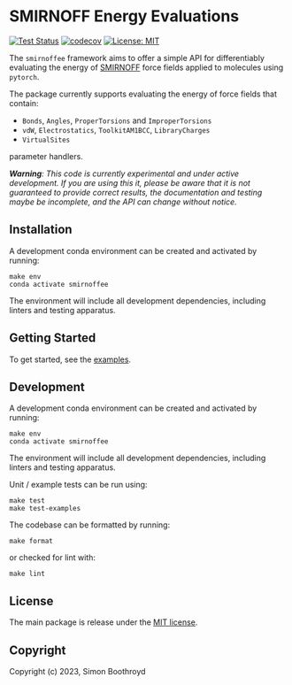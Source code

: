 SMIRNOFF Energy Evaluations
===========================
[![Test Status](https://github.com/simonboothroyd/smirnoffee/actions/workflows/ci.yaml/badge.svg?branch=main)](https://github.com/simonboothroyd/smirnoffee/actions/workflows/ci.yaml)
[![codecov](https://codecov.io/gh/simonboothroyd/smirnoffee/branch/main/graph/badge.svg)](https://codecov.io/gh/simonboothroyd/smirnoffee/branch/main)
[![License: MIT](https://img.shields.io/badge/License-MIT-yellow.svg)](https://opensource.org/licenses/MIT)

The `smirnoffee` framework aims to offer a simple API for differentiably evaluating the energy of [SMIRNOFF](https://openforcefield.github.io/standards/standards/smirnoff/) 
force fields applied to molecules using `pytorch`.

The package currently supports evaluating the energy of force fields that contain: 

* `Bonds`, `Angles`, `ProperTorsions` and `ImproperTorsions` 
* `vdW`, `Electrostatics`, `ToolkitAM1BCC`, `LibraryCharges`
* `VirtualSites`

parameter handlers.

***Warning**: This code is currently experimental and under active development. If you are using this it, please be 
aware that it is not guaranteed to provide correct results, the documentation and testing maybe be incomplete, and the
API can change without notice.*

## Installation

A development conda environment can be created and activated by running:

```shell
make env
conda activate smirnoffee
```

The environment will include all development dependencies, including linters and testing apparatus.

## Getting Started

To get started, see the [examples](examples).

## Development

A development conda environment can be created and activated by running:

```shell
make env
conda activate smirnoffee
```

The environment will include all development dependencies, including linters and testing apparatus.

Unit / example tests can be run using:

```shell
make test
make test-examples
```

The codebase can be formatted by running:

```shell
make format
```

or checked for lint with:

```shell
make lint
```

## License

The main package is release under the [MIT license](LICENSE). 

## Copyright

Copyright (c) 2023, Simon Boothroyd
